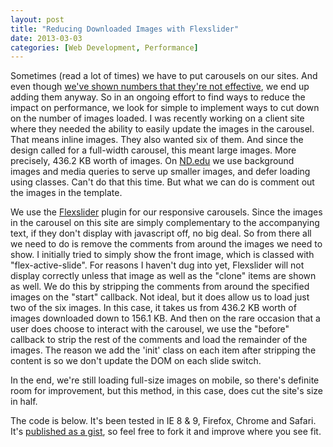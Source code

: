 ```yaml
---
layout: post
title: "Reducing Downloaded Images with Flexslider"
date: 2013-03-03
categories: [Web Development, Performance]
---
```

Sometimes (read a lot of times) we have to put carousels on our sites. And even though [we've shown numbers that they're not effective](/2013/01/carousel-stats/), we end up adding them anyway. So in an ongoing effort to find ways to reduce the impact on performance, we look for simple to implement ways to cut down on the number of images loaded.<!--more--> I was recently working on a client site where they needed the ability to easily update the images in the carousel. That means inline images. They also wanted six of them. And since the design called for a full-width carousel, this meant large images. More precisely, 436.2 KB worth of images. On [ND.edu](http://www.nd.edu) we use background images and media queries to serve up smaller images, and defer loading using classes. Can't do that this time. But what we can do is comment out the images in the template.

We use the [Flexslider](http://www.woothemes.com/flexslider/) plugin for our responsive carousels. Since the images in the carousel on this site are simply complementary to the accompanying text, if they don't display with javascript off, no big deal. So from there all we need to do is remove the comments from around the images we need to show. I initially tried to simply show the front image, which is classed with "flex-active-slide". For reasons I haven't dug into yet, Flexslider will not display correctly unless that image as well as the "clone" items are shown as well. We do this by stripping the comments from around the specified images on the "start" callback. Not ideal, but it does allow us to load just two of the six images. In this case, it takes us from 436.2 KB worth of images downloaded down to 156.1 KB. And then on the rare occasion that a user does choose to interact with the carousel, we use the "before" callback to strip the rest of the comments and load the remainder of the images. The reason we add the 'init' class on each item after stripping the content is so we don't update the DOM on each slide switch.

In the end, we're still loading full-size images on mobile, so there's definite room for improvement, but this method, in this case, does cut the site's size in half.

The code is below. It's been tested in IE 8 & 9, Firefox, Chrome and Safari. It's [published as a gist](https://gist.github.com/erunyon/5073909), so feel free to fork it and improve where you see fit.

<script src="https://gist.github.com/erunyon/5073909.js"></script>